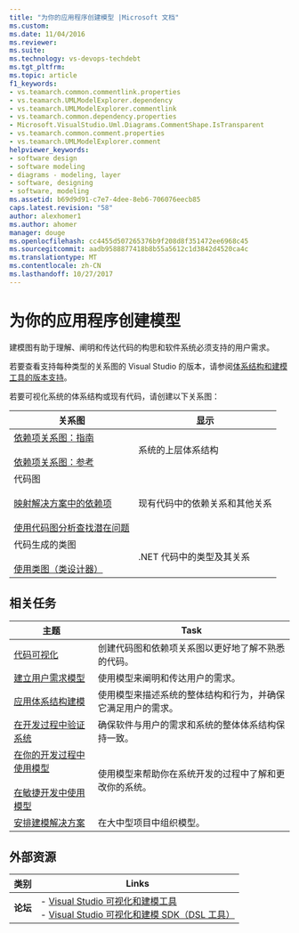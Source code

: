 ```yaml
---
title: "为你的应用程序创建模型 |Microsoft 文档"
ms.custom: 
ms.date: 11/04/2016
ms.reviewer: 
ms.suite: 
ms.technology: vs-devops-techdebt
ms.tgt_pltfrm: 
ms.topic: article
f1_keywords:
- vs.teamarch.common.commentlink.properties
- vs.teamarch.UMLModelExplorer.dependency
- vs.teamarch.UMLModelExplorer.commentlink
- vs.teamarch.common.dependency.properties
- Microsoft.VisualStudio.Uml.Diagrams.CommentShape.IsTransparent
- vs.teamarch.common.comment.properties
- vs.teamarch.UMLModelExplorer.comment
helpviewer_keywords:
- software design
- software modeling
- diagrams - modeling, layer
- software, designing
- software, modeling
ms.assetid: b69d9d91-c7e7-4dee-8eb6-706076eecb85
caps.latest.revision: "58"
author: alexhomer1
ms.author: ahomer
manager: douge
ms.openlocfilehash: cc4455d507265376b9f208d8f351472ee6968c45
ms.sourcegitcommit: aadb9588877418b8b55a5612c1d3842d4520ca4c
ms.translationtype: MT
ms.contentlocale: zh-CN
ms.lasthandoff: 10/27/2017
---
```

# <a name="create-models-for-your-app"></a>为你的应用程序创建模型
建模图有助于理解、阐明和传达代码的构思和软件系统必须支持的用户需求。
  
 若要查看支持每种类型的关系图的 Visual Studio 的版本，请参阅[体系结构和建模工具的版本支持](../modeling/what-s-new-for-design-in-visual-studio.md#VersionSupport)。  
  
 若要可视化系统的体系结构或现有代码，请创建以下关系图：  
  
|**关系图**|**显示**|  
|-----------------|---------------|  
|[依赖项关系图：指南](../modeling/layer-diagrams-guidelines.md)<br /><br /> [依赖项关系图：参考](../modeling/layer-diagrams-reference.md)|系统的上层体系结构|  
|代码图<br /><br /> [映射解决方案中的依赖项](../modeling/map-dependencies-across-your-solutions.md)<br /><br /> [使用代码图分析查找潜在问题](../modeling/find-potential-problems-using-code-map-analyzers.md)|现有代码中的依赖关系和其他关系|  
|代码生成的类图<br /><br /> [使用类图（类设计器）](../ide/working-with-class-diagrams-class-designer.md)|.NET 代码中的类型及其关系|  
  
## <a name="related-tasks"></a>相关任务  
  
|**主题**|**Task**|  
|---------------|--------------|  
|[代码可视化](../modeling/visualize-code.md)|创建代码图和依赖项关系图以更好地了解不熟悉的代码。|  
|[建立用户需求模型](../modeling/model-user-requirements.md)|使用模型来阐明和传达用户的需求。|  
|[应用体系结构建模](../modeling/model-your-app-s-architecture.md)|使用模型来描述系统的整体结构和行为，并确保它满足用户的需求。|  
|[在开发过程中验证系统](../modeling/validate-your-system-during-development.md)|确保软件与用户的需求和系统的整体体系结构保持一致。|  
|[在你的开发过程中使用模型](../modeling/use-models-in-your-development-process.md)<br /><br /> [在敏捷开发中使用模型](http://msdn.microsoft.com/en-us/592ac27c-3d3e-454a-9c38-b76658ed137f)|使用模型来帮助你在系统开发的过程中了解和更改你的系统。|  
|[安排建模解决方案](../modeling/structure-your-modeling-solution.md)|在大中型项目中组织模型。|  
  
## <a name="external-resources"></a>外部资源  
  
|**类别**|**Links**|  
|------------------|---------------|  
|**论坛**|-   [Visual Studio 可视化和建模工具](http://go.microsoft.com/fwlink/?LinkId=184720)<br />-   [Visual Studio 可视化和建模 SDK（DSL 工具）](http://go.microsoft.com/fwlink/?LinkId=184721)|
